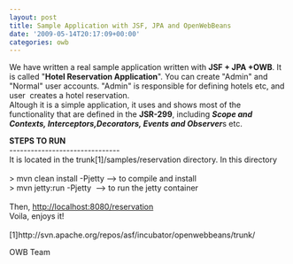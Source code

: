 ```yaml
---
layout: post
title: Sample Application with JSF, JPA and OpenWebBeans
date: '2009-05-14T20:17:09+00:00'
categories: owb
---
```

<p>We have written a real sample application written with <b>JSF + JPA +OWB</b>. It is called &quot;<b><span id="lw_1242331916_6" class="yshortcuts">Hotel Reservation Application</span></b>&quot;. You can create &quot;Admin&quot; and &quot;Normal&quot; user accounts. &quot;Admin&quot; is responsible for defining hotels etc, and user&nbsp; creates a <span id="lw_1242331916_7" class="yshortcuts" style="background: transparent none repeat scroll 0% 50%; cursor: pointer; -moz-background-clip: -moz-initial; -moz-background-origin: -moz-initial; -moz-background-inline-policy: -moz-initial;">hotel reservation</span>.<br />Altough it is a simple application, it uses and shows most of the functionality that are defined in the <b>JSR-299</b>, including <b><i>Scope and Contexts, Interceptors,Decorators, Events and Observer</i></b>s etc.<br /></p><p><b>STEPS TO RUN</b><br />-------------------------------<br />It is located in the trunk[1]/samples/reservation directory. In this directory<br /><br />&gt; mvn clean install -Pjetty --&gt; to compile and install<br />&gt; mvn jetty:run -Pjetty &nbsp;--&gt; to run the jetty container<br /><br />Then, <a target="_blank" href="http://localhost:8080/reservation"><span id="lw_1242331916_8" class="yshortcuts">http://localhost:8080/reservation</span></a><br />Voila, enjoys it!<br /><br />[1]http://svn.apache.org/repos/asf/incubator/openwebbeans/trunk/</p><p>OWB Team<br /></p>
